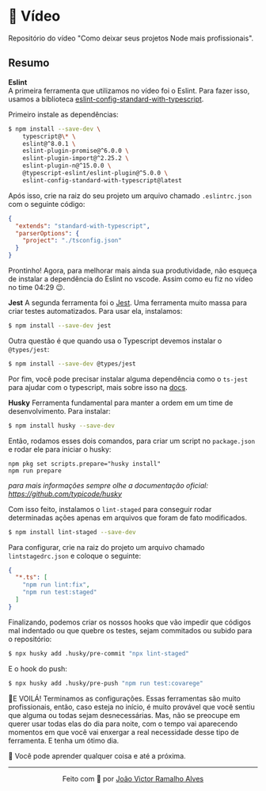 # 🎥 Vídeo
Repositório do vídeo "Como deixar seus projetos Node mais profissionais". 

## Resumo
**Eslint** <br />
A primeira ferramenta que utilizamos no vídeo foi o Eslint. Para fazer isso, usamos a biblioteca [eslint-config-standard-with-typescript](https://www.npmjs.com/package/eslint-config-standard-with-typescript).

Primeiro instale as dependências:
```bash
$ npm install --save-dev \
    typescript@\* \
    eslint@^8.0.1 \
    eslint-plugin-promise@^6.0.0 \
    eslint-plugin-import@^2.25.2 \
    eslint-plugin-n@^15.0.0 \
    @typescript-eslint/eslint-plugin@^5.0.0 \
    eslint-config-standard-with-typescript@latest
```

Após isso, crie na raiz do seu projeto um arquivo chamado `.eslintrc.json` com o seguinte código:
```json
{
  "extends": "standard-with-typescript",
  "parserOptions": {
    "project": "./tsconfig.json"
  }
}
```

Prontinho! Agora, para melhorar mais ainda sua produtividade, não esqueça de instalar a dependência do Eslint no vscode. Assim como eu fiz no vídeo no time 04:29 😉.

**Jest**
A segunda ferramenta foi o [Jest](https://jestjs.io/). Uma ferramenta muito massa para criar testes automatizados. Para usar ela, instalamos:
```bash
$ npm install --save-dev jest
```

Outra questão é que quando usa o Typescript devemos instalar o `@types/jest`:
```bash
$ npm install --save-dev @types/jest
```
Por fim, você pode precisar instalar alguma dependência como o `ts-jest` para ajudar com o typescript, mais sobre isso na [docs](https://kulshekhar.github.io/ts-jest/docs/getting-started/installation/#jest-config-file).

**Husky**
Ferramenta fundamental para manter a ordem em um time de desenvolvimento. Para instalar:
```bash
$ npm install husky --save-dev
```

Então, rodamos esses dois comandos, para criar um script no `package.json` e rodar ele para iniciar o husky:
```
npm pkg set scripts.prepare="husky install"
npm run prepare
```
*para mais informações sempre olhe a documentação oficial: https://github.com/typicode/husky* <br />

Com isso feito, instalamos o `lint-staged` para conseguir rodar determinadas ações apenas em arquivos que foram de fato modificados.
```bash
$ npm install lint-staged --save-dev
```
Para configurar, crie na raiz do projeto um arquivo chamado `lintstagedrc.json` e coloque o seguinte:
```json
{
  "*.ts": [
    "npm run lint:fix",
    "npm run test:staged"
  ]
}
```
Finalizando, podemos criar os nossos hooks que vão impedir que códigos mal indentado ou que quebre os testes, sejam commitados ou subido para o repositório:
```bash
$ npx husky add .husky/pre-commit "npx lint-staged"
```
E o hook do push:
```bash
$ npx husky add .husky/pre-push "npm run test:covarege"
```

🎉E VOILÁ! Terminamos as configurações. Essas ferramentas são muito profissionais, então, caso esteja no início, é muito provável que você sentiu que alguma ou todas
sejam desnecessárias. Mas, não se preocupe em querer usar todas elas do dia para noite, com o tempo vai aparecendo momentos em que você vai enxergar a real necessidade desse tipo
de ferramenta. E tenha um ótimo dia.

🧠 Você pode aprender qualquer coisa e até a próxima.

---
<p align="center">Feito com 💚 por <a href="https://github.com/404jv/" target="_blank">João Victor Ramalho Alves</a><p>
